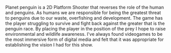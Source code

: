 Planet penguin is a 2D Platform Shooter that reverses the role of the human and penguins. As humans we are responsible for being the greatest threat to penguins due to our waste, overfishing and development. The game has the player struggling to survive and fight back against the greater that is the penguin race. By placing the player in the position of the prey I hope to raise environmental and wildlife awareness. I've always found videogames to be the most immersive form of digital media and felt that it was appropriate for establishing the vision I had for this show. 

